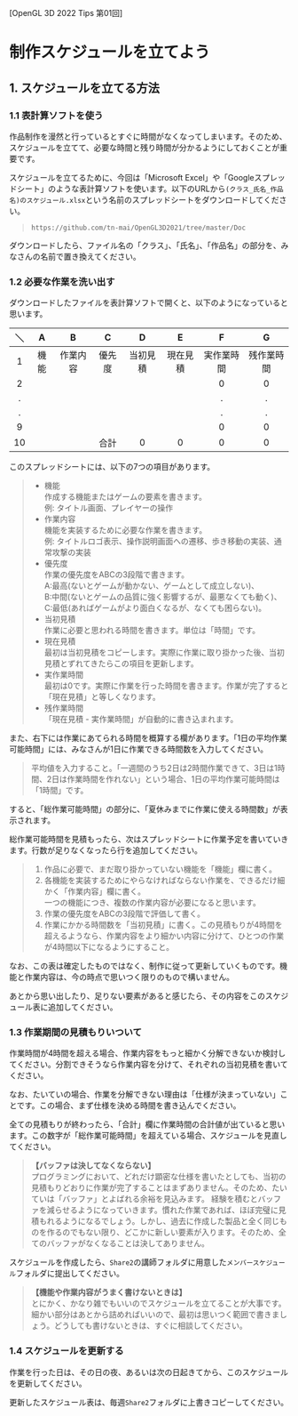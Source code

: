 [OpenGL 3D 2022 Tips 第01回]

# 制作スケジュールを立てよう

## 1. スケジュールを立てる方法

### 1.1 表計算ソフトを使う

作品制作を漫然と行っているとすぐに時間がなくなってしまいます。そのため、スケジュールを立てて、必要な時間と残り時間が分かるようにしておくことが重要です。

スケジュールを立てるために、今回は「Microsoft Excel」や「Googleスプレッドシート」のような表計算ソフトを使います。以下のURLから`(クラス_氏名_作品名)のスケジュール.xlsx`という名前のスプレッドシートをダウンロードしてください。

>`https://github.com/tn-mai/OpenGL3D2021/tree/master/Doc`

ダウンロードしたら、ファイル名の「クラス」、「氏名」、「作品名」の部分を、みなさんの名前で置き換えてください。

### 1.2 必要な作業を洗い出す

ダウンロードしたファイルを表計算ソフトで開くと、以下のようになっていると思います。

| ＼ | A | B | C | D | E | F | G |
|:-:|:-:|:-:|:-:|:-:|:-:|:-:|:-:|
|  1 | 機能 | 作業内容 | 優先度 | 当初見積 | 現在見積 | 実作業時間 | 残作業時間 |
|  2 |      |          |        |          |          | 0        | 0        |
|  . |      |          |        |          |          | .        | .        |
|  . |      |          |        |          |          | .        | .        |
|  9 |      |          |        |          |          | 0        | 0        |
| 10 |      |          | 合計   | 0        | 0        | 0        | 0        |

<div style="page-break-after: always"></div>

このスプレッドシートには、以下の7つの項目があります。

>* 機能<br>作成する機能またはゲームの要素を書きます。<br>例: タイトル画面、プレイヤーの操作
>* 作業内容<br>機能を実装するために必要な作業を書きます。<br>例: タイトルロゴ表示、操作説明画面への遷移、歩き移動の実装、通常攻撃の実装
>* 優先度<br>作業の優先度をABCの3段階で書きます。<br>A:最高(ないとゲームが動かない、ゲームとして成立しない)、<br>B:中間(ないとゲームの品質に強く影響するが、最悪なくても動く)、<br>C:最低(あればゲームがより面白くなるが、なくても困らない)。
>* 当初見積<br>作業に必要と思われる時間を書きます。単位は「時間」です。
>* 現在見積<br>最初は当初見積をコピーします。実際に作業に取り掛かった後、当初見積とずれてきたらこの項目を更新します。
>* 実作業時間<br>最初は0です。実際に作業を行った時間を書きます。作業が完了すると「現在見積」と等しくなります。
>* 残作業時間<br>「現在見積 - 実作業時間」が自動的に書き込まれます。

また、右下には作業にあてられる時間を概算する欄があります。「1日の平均作業可能時間」には、みなさんが1日に作業できる時間数を入力してください。

>平均値を入力すること。「一週間のうち2日は2時間作業できて、3日は1時間、2日は作業時間を作れない」という場合、1日の平均作業可能時間は「1時間」です。

すると、「総作業可能時間」の部分に、「夏休みまでに作業に使える時間数」が表示されます。

総作業可能時間を見積もったら、次はスプレッドシートに作業予定を書いていきます。行数が足りなくなったら行を追加してください。

>1. 作品に必要で、まだ取り掛かっていない機能を「機能」欄に書く。
>2. 各機能を実装するためにやらなければならない作業を、できるだけ細かく「作業内容」欄に書く。<br>一つの機能につき、複数の作業内容が必要になると思います。
>3. 作業の優先度をABCの3段階で評価して書く。
>4. 作業にかかる時間数を「当初見積」に書く。この見積もりが4時間を超えるようなら、作業内容をより細かい内容に分けて、ひとつの作業が4時間以下になるようにすること。

なお、この表は確定したものではなく、制作に従って更新していくものです。機能と作業内容は、今の時点で思いつく限りのもので構いません。

あとから思い出したり、足りない要素があると感じたら、その内容をこのスケジュール表に追加してください。

### 1.3 作業期間の見積もりいついて

作業時間が4時間を超える場合、作業内容をもっと細かく分解できないか検討してください。分割できそうなら作業内容を分けて、それぞれの当初見積を書いてください。

なお、たいていの場合、作業を分解できない理由は「仕様が決まっていない」ことです。この場合、まず仕様を決める時間を書き込んでください。

全ての見積もりが終わったら、「合計」欄に作業時間の合計値が出ていると思います。この数字が「総作業可能時間」を超えている場合、スケジュールを見直してください。

>**【バッファは決してなくならない】**<br>
>プログラミングにおいて、どれだけ顕密な仕様を書いたとしても、当初の見積もりどおりに作業が完了することはまずありません。そのため、たいていは「バッファ」とよばれる余裕を見込みます。
>経験を積むとバッファを減らせるようになっていきます。慣れた作業であれば、ほぼ完璧に見積もれるようになるでしょう。しかし、過去に作成した製品と全く同じものを作るのでもない限り、どこかに新しい要素が入ります。そのため、全てのバッファがなくなることは決してありません。

スケジュールを作成したら、`Share2`の講師フォルダに用意した`メンバースケジュール`フォルダに提出してください。

>**【機能や作業内容がうまく書けないときは】**<br>
>とにかく、かなり雑でもいいのでスケジュールを立てることが大事です。細かい部分はあとから詰めればいいので、最初は思いつく範囲で書きましょう。どうしても書けないときは、すぐに相談してください。

### 1.4 スケジュールを更新する

作業を行った日は、その日の夜、あるいは次の日起きてから、このスケジュールを更新してください。

更新したスケジュール表は、毎週`Share2`フォルダに上書きコピーしてください。
